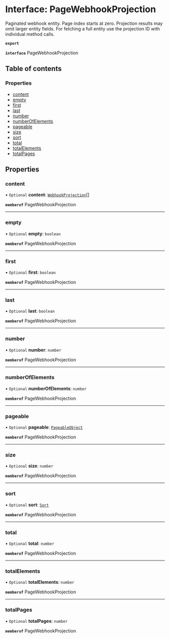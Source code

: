 # Interface: PageWebhookProjection

Paginated webhook entity. Page index starts at zero. Projection results may omit larger entity fields. For fetching a full entity use the projection ID with individual method calls.

**`export`**

**`interface`** PageWebhookProjection

## Table of contents

### Properties

- [content](PageWebhookProjection.md#content)
- [empty](PageWebhookProjection.md#empty)
- [first](PageWebhookProjection.md#first)
- [last](PageWebhookProjection.md#last)
- [number](PageWebhookProjection.md#number)
- [numberOfElements](PageWebhookProjection.md#numberofelements)
- [pageable](PageWebhookProjection.md#pageable)
- [size](PageWebhookProjection.md#size)
- [sort](PageWebhookProjection.md#sort)
- [total](PageWebhookProjection.md#total)
- [totalElements](PageWebhookProjection.md#totalelements)
- [totalPages](PageWebhookProjection.md#totalpages)

## Properties

### content

• `Optional` **content**: [`WebhookProjection`](WebhookProjection.md)[]

**`memberof`** PageWebhookProjection

___

### empty

• `Optional` **empty**: `boolean`

**`memberof`** PageWebhookProjection

___

### first

• `Optional` **first**: `boolean`

**`memberof`** PageWebhookProjection

___

### last

• `Optional` **last**: `boolean`

**`memberof`** PageWebhookProjection

___

### number

• `Optional` **number**: `number`

**`memberof`** PageWebhookProjection

___

### numberOfElements

• `Optional` **numberOfElements**: `number`

**`memberof`** PageWebhookProjection

___

### pageable

• `Optional` **pageable**: [`PageableObject`](PageableObject.md)

**`memberof`** PageWebhookProjection

___

### size

• `Optional` **size**: `number`

**`memberof`** PageWebhookProjection

___

### sort

• `Optional` **sort**: [`Sort`](Sort.md)

**`memberof`** PageWebhookProjection

___

### total

• `Optional` **total**: `number`

**`memberof`** PageWebhookProjection

___

### totalElements

• `Optional` **totalElements**: `number`

**`memberof`** PageWebhookProjection

___

### totalPages

• `Optional` **totalPages**: `number`

**`memberof`** PageWebhookProjection
